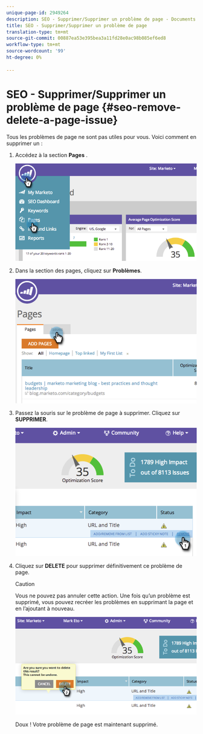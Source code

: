 ```yaml
---
unique-page-id: 2949264
description: SEO - Supprimer/Supprimer un problème de page - Documents marketing - Documentation du produit
title: SEO - Supprimer/Supprimer un problème de page
translation-type: tm+mt
source-git-commit: 00887ea53e395bea3a11fd28e0ac98b085ef6ed8
workflow-type: tm+mt
source-wordcount: '99'
ht-degree: 0%

---
```



# SEO - Supprimer/Supprimer un problème de page {#seo-remove-delete-a-page-issue}

Tous les problèmes de page ne sont pas utiles pour vous. Voici comment en supprimer un :

1. Accédez à la section **Pages** .

   ![](assets/image2014-9-18-14-3a0-3a16.png)

1. Dans la section des pages, cliquez sur **Problèmes**.

   ![](assets/image2014-9-18-14-3a0-3a30.png)

1. Passez la souris sur le problème de page à supprimer. Cliquez sur **SUPPRIMER**.

   ![](assets/image2014-9-18-14-3a0-3a38.png)

1. Cliquez sur **DELETE** pour supprimer définitivement ce problème de page.

   >[!CAUTION]
   >
   >Vous ne pouvez pas annuler cette action. Une fois qu’un problème est supprimé, vous pouvez recréer les problèmes en supprimant la page et en l’ajoutant à nouveau.

   ![](assets/image2014-9-18-14-3a1-3a28.png)

   Doux ! Votre problème de page est maintenant supprimé.

